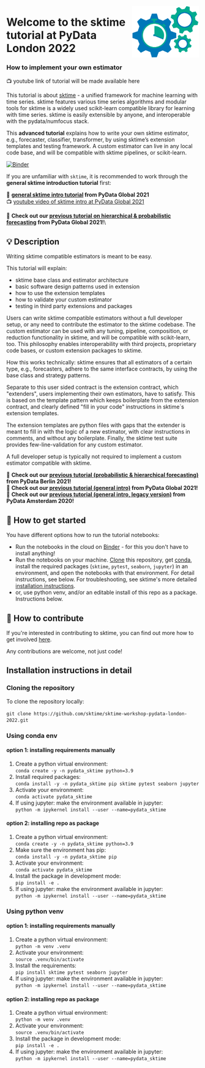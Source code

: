<a href="https://sktime.org"><img src="https://github.com/alan-turing-institute/sktime/blob/main/docs/source/images/sktime-logo-no-text.jpg?raw=true)" width="175" align="right" /></a>

Welcome to the sktime tutorial at PyData London 2022
====================================================

### How to implement your own estimator

:tv: youtube link of tutorial will be made available here

This tutorial is about [sktime] - a unified framework for machine learning with time series. sktime features various time series algorithms and modular tools for sktime is a widely used scikit-learn compatible library for learning with time series. sktime is easily extensible by anyone, and interoperable with the pydata/numfocus stack. 

This **advanced tutorial** explains how to write your own sktime estimator, e.g., forecaster, classifier, transformer, by using sktime’s extension templates and testing framework. A custom estimator can live in any local code base, and will be compatible with sktime pipelines, or scikit-learn.

[sktime]: https://sktime.org

[![Binder](https://mybinder.org/badge_logo.svg)](https://mybinder.org/v2/gh/sktime/sktime-tutorial-pydata-berlin-2022/main?filepath=notebooks)

If you are unfamiliar with `sktime`, it is recommended to work through the **general sktime introduction tutorial** first:

:movie_camera: **[general sktime intro tutorial](https://github.com/sktime/sktime-tutorial-pydata-glboal-2021) from PyData Global 2021**\
:tv: [youtube video of sktime intro at PyData Global 2021](https://www.youtube.com/watch?v=ODspi8-uWgo)

:movie_camera: **Check out our [previous tutorial on hierarchical & probabilistic forecasting](https://github.com/sktime/sktime-tutorial-pydata-global-2021) from PyData Global 2021!**\

## :bulb: Description

Writing sktime compatible estimators is meant to be easy.

This tutorial will explain: 
* sktime base class and estimator architecture 
* basic software design patterns used in extension
* how to use the extension templates
* how to validate your custom estimator
* testing in third party extensions and packages

Users can write sktime compatible estimators without a full developer setup, or any need to contribute the estimator to the sktime codebase. The custom estimator can be used with any tuning, pipeline, composition, or reduction functionality in sktime, and will be compatible with scikit-learn, too. This philosophy enables interoperability with third projects, proprietary code bases, or custom extension packages to sktime.

How this works technically: sktime ensures that all estimators of a certain type, e.g., forecasters, adhere to the same interface contracts, by using the base class and strategy patterns.

Separate to this user sided contract is the extension contract, which "extenders", users implementing their own estimators, have to satisfy. This is based on the template pattern which keeps boilerplate from the extension contract, and clearly defined "fill in your code" instructions in sktime´s extension templates.

The extension templates are python files with gaps that the extender is meant to fill in with the logic of a new estimator, with clear instructions in comments, and without any boilerplate. Finally, the sktime test suite provides few-line-validation for any custom estimator.

A full developer setup is typically not required to implement a custom estimator compatible with sktime.

:movie_camera: **Check out our [previous tutorial (probabilistic & hierarchical forecasting)](https://github.com/sktime/sktime-tutorial-pydata-berlin-2021) from PyData Berlin 2021!**\
:movie_camera: **Check out our [previous tutorial (general intro)](https://github.com/sktime/sktime-tutorial-pydata-global-2021) from PyData Global 2021!**\
:movie_camera: **Check out our [previous tutorial (general intro, legacy version)](https://github.com/sktime/sktime-tutorial-pydata-amsterdam-2020) from PyData Amsterdam 2020!**

## :rocket: How to get started

You have different options how to run the tutorial notebooks:

* Run the notebooks in the cloud on [Binder] - for this you don't have to install anything!
* Run the notebooks on your machine. [Clone] this repository, get [conda], install the required packages (`sktime`, `pytest`, `seaborn`, `jupyter`) in an environment, and open the notebooks with that environment. For detail instructions, see below. For troubleshooting, see sktime's more detailed [installation instructions].
* or, use python venv, and/or an editable install of this repo as a package. Instructions below.

[Binder]: https://mybinder.org/v2/gh/sktime/sktime-workshop-pydata-london-2022/main?filepath=notebooks
[clone]: https://help.github.com/en/github/creating-cloning-and-archiving-repositories/cloning-a-repository
[conda]: https://docs.conda.io/en/latest/
[installation instructions]: https://www.sktime.org/en/latest/installation.html

## :wave: How to contribute

If you're interested in contributing to sktime, you can find out more how to get involved [here](https://www.sktime.org/en/stable/get_involved.html).

Any contributions are welcome, not just code!

## Installation instructions in detail

### Cloning the repository

To clone the repository locally:

`git clone https://github.com/sktime/sktime-workshop-pydata-london-2022.git`


### Using conda env

#### option 1: installing requirements manually

1. Create a python virtual environment:  
`conda create -y -n pydata_sktime python=3.9`
2. Install required packages:  
`conda install -y -n pydata_sktime pip sktime pytest seaborn jupyter`
3. Activate your environment:  
`conda activate pydata_sktime`
4. If using jupyter: make the environment available in jupyter:  
`python -m ipykernel install --user --name=pydata_sktime`

#### option 2: installing repo as package

1. Create a python virtual environment:  
`conda create -y -n pydata_sktime python=3.9`
2. Make sure the environment has pip:  
`conda install -y -n pydata_sktime pip`
3. Activate your environment:  
`conda activate pydata_sktime`
4. Install the package in development mode:  
`pip install -e .`
5. If using jupyter: make the environment available in jupyter:  
`python -m ipykernel install --user --name=pydata_sktime`

### Using python venv

#### option 1: installing requirements manually

1. Create a python virtual environment:  
`python -m venv .venv`
2. Activate your environment:  
`source .venv/bin/activate`
3. Install the requirements:  
`pip install sktime pytest seaborn jupyter`
4. If using jupyter: make the environment available in jupyter:  
`python -m ipykernel install --user --name=pydata_sktime`

#### option 2: installing repo as package

1. Create a python virtual environment:  
`python -m venv .venv`
2. Activate your environment:  
`source .venv/bin/activate`
3. Install the package in development mode:  
`pip install -e .`
4. If using jupyter: make the environment available in jupyter:  
`python -m ipykernel install --user --name=pydata_sktime`
